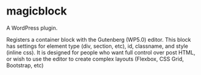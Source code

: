 # magicblock

A WordPress plugin. 

Registers a container block with the Gutenberg (WP5.0) editor. This block has settings for element type (div, section, etc), id, classname, and style (inline css). It is designed for people who want full control over post HTML, or wish to use the editor to create complex layouts (Flexbox, CSS Grid, Bootstrap, etc) 
